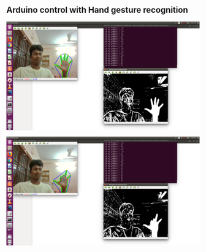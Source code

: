 ## Arduino control with Hand gesture recognition

![gesture detection](output/5.png)

![gesture detection](output/3.png)


